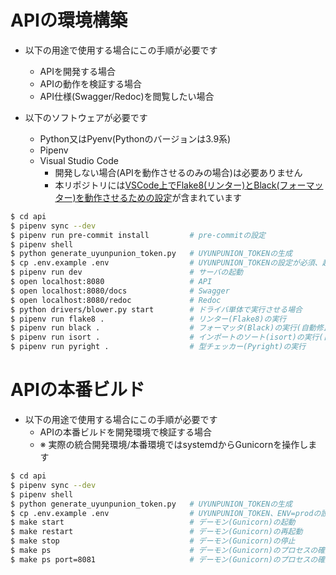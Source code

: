 # APIの環境構築

- 以下の用途で使用する場合にこの手順が必要です
    - APIを開発する場合
    - APIの動作を検証する場合
    - API仕様(Swagger/Redoc)を閲覧したい場合

- 以下のソフトウェアが必要です
    - Python又はPyenv(Pythonのバージョンは3.9系)
    - Pipenv
    - Visual Studio Code
        - 開発しない場合(APIを動作させるのみの場合)は必要ありません
        - 本リポジトリには[VSCode上でFlake8(リンター)とBlack(フォーマッター)を動作させるための設定](./.vscode/settings.json)が含まれています

```bash
$ cd api
$ pipenv sync --dev
$ pipenv run pre-commit install         # pre-commitの設定
$ pipenv shell
$ python generate_uyunpunion_token.py   # UYUNPUNION_TOKENの生成
$ cp .env.example .env                  # UYUNPUNION_TOKENの設定が必須、起動アドレスや起動ポートの設定も可能
$ pipenv run dev                        # サーバの起動
$ open localhost:8080                   # API
$ open localhost:8080/docs              # Swagger
$ open localhost:8080/redoc             # Redoc
$ python drivers/blower.py start        # ドライバ単体で実行させる場合
$ pipenv run flake8 .                   # リンター(Flake8)の実行
$ pipenv run black .                    # フォーマッタ(Black)の実行(自動修正)
$ pipenv run isort .                    # インポートのソート(isort)の実行(自動修正)
$ pipenv run pyright .                  # 型チェッカー(Pyright)の実行
```

# APIの本番ビルド

- 以下の用途で使用する場合にこの手順が必要です
    - APIの本番ビルドを開発環境で検証する場合
    - ※ 実際の統合開発環境/本番環境ではsystemdからGunicornを操作します

```bash
$ cd api
$ pipenv sync --dev
$ pipenv shell
$ python generate_uyunpunion_token.py   # UYUNPUNION_TOKENの生成
$ cp .env.example .env                  # UYUNPUNION_TOKEN、ENV=prodの設定が必須
$ make start                            # デーモン(Gunicorn)の起動
$ make restart                          # デーモン(Gunicorn)の再起動
$ make stop                             # デーモン(Gunicorn)の停止
$ make ps                               # デーモン(Gunicorn)のプロセスの確認(8080番ポート)
$ make ps port=8081                     # デーモン(Gunicorn)のプロセスの確認(ポート番号を指定)
```
